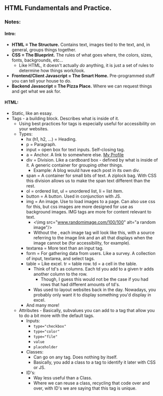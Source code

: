 ## HTML Fundamentals and Practice.

### Notes:
#### Intro:
* **HTML = The Structure.** Contains text, images tied to the text, and, in general, groups things together.
* **CSS = The Blueprint.** The rules of what goes where, the colors, sizes, fonts, backgrounds, etc...
  * Like HTML, it doesn't actually _do_ anything, it is just a set of rules to determine how things work/look.
* **Frontend/Client Javascript = The Smart Home.** Pre-programmed stuff you can tell your house to do.
* **Backend Javascript = The Pizza Place.** Where we can request things and get what we ask for.

#### HTML:
* Static, like an essay.
* Tags - a building block. Describes what is inside of it.
  * Using best practices for tags is especially useful for accessibility on your websites.
  * Types:
    * hx (h1, h2, ...) = Heading.
    * p = Paragraph.
    * input = open box for text inputs. Self-closing tag.
    * a = Anchor. A link to somewhere else. <a href="www.github.com/s1dequest">My Profile</a>
    * div = Division. Like a cardboard box - defined by what is inside of it. A generic container for grouping other things.
      * Example: A blog would have each post in its own div.
    * span = A container for small bits of text. A ziplock bag. With CSS this division allows us to make the span text different than the rest.
    * ol = ordered list, ul = unordered list, li = list item.
    * button = A button. Used in conjunction with JS.
    * img = An image. Use to load images to a page. Can also use css for this, but css images are more designed for use as background images. IMG tags are more for content relevant to text.
      * <\img src="www.randomimage.com/100/100" alt="a random image"/>
      * Without the \, each image tag will look like this, with a source referring to the image link and an alt that displays when the image cannot be (for accessibility, for example).
    * textarea = More text than an input tag.
    * form = For gathering data from users. Like a survey. A collection of input, textarea, and select tags.
    * table = Like excel. tr = table row. td = a cell in the table.
      * Think of td's as columns. Each td you add to a given tr adds another column to the row.
        * Though, I guess this would not be the case if you had rows that had different amounts of td's.
      * Was used to layout websites back in the day. Nowadays, you probably only want it to display something you'd display in excel.
    * And many more!
  * Attributes - Basically, subvalues you can add to a tag that allow you to do a bit more with the default tags.
    * Inputs:
      * `type="checkbox"`
      * `type="color"`
      * `type="file"`
      * `value`
      * `placeholder`
    * Classes:
      * Can go on any tag. Does nothing by itself.
      * Basically, you add a class to a tag to identify it later with CSS or JS.
    * ID's:
      * Way less useful than a Class.
      * Where we can reuse a class, recycling that code over and over, with ID's we are saying that this tag is unique.
